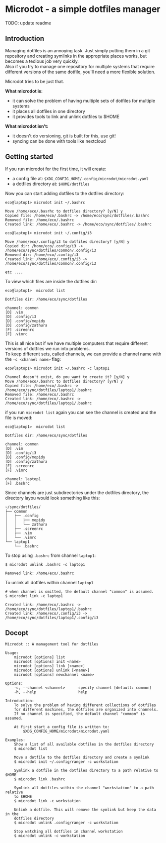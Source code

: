 # Microdot - a simple dotfiles manager
TODO: update readme
## Introduction
Managing dotfiles is an annoying task.
Just simply putting them in a git repository and creating symlinks in the appropriate places works, but becomes a tedious job very quickly.  
Also if you try to manage one repository for multiple systems that require different versions of the same dotfile, you'll need a more flexible solution.  

Microdot tries to be just that.  

**What microdot is:**
- it can solve the problem of having multiple sets of dotfiles for multiple systems
- it places all dotfiles in one directory
- it provides tools to link and unlink dotfiles to $HOME

**What microdot isn't:**
- it doesn't do versioning, git is built for this, use git!
- syncing can be done with tools like nextcloud

## Getting started
If you run microdot for the first time, it will create:
- a config file at: ``$XDG_CONFIG_HOME/.config/microdot/microdot.yaml``
- a dotfiles directory at: ``$HOME/dotfiles``

Now you can start adding dotfiles to the dotfiles directory:
```
eco@laptop1> microdot init ~/.bashrc

Move /home/eco/.basrhc to dotfiles directory? [y/N] y
Copied file: /home/eco/.bashrc -> /home/eco/sync/dotfiles/.bashrc
Removed file: /home/eco/.bashrc
Created link: /home/eco/.bashrc -> /home/eco/sync/dotfiles/.bashrc

eco@laptop1> microdot init ~/.config/i3

Move /home/eco/.config/i3 to dotfiles directory? [y/N] y
Copied dir: /home/eco/.config/i3 -> /home/eco/sync/dotfiles/common/.config/i3
Removed dir: /home/eco/.config/i3
Created link: /home/eco/.config/i3 -> /home/eco/sync/dotfiles/common/.config/i3

etc ....
```
To view which files are inside the dotfiles dir:
```
eco@laptop1>  microdot list

Dotfiles dir: /home/eco/sync/dotfiles

channel: common
[D] .vim
[D] .config/i3
[D] .config/mopidy
[D] .config/zathura
[F] .screenrc
[F] .vimrc
```
This is all nice but if we have multiple computers that require different versions of dotfiles we run into problems.  
To keep different sets, called channels, we can provide a channel name with the ``-c <channel name>`` flag:
```
eco@laptop1> microdot init ~/.bashrc -c laptop1

Channel doesn't exist, do you want to create it? [y/N] y
Move /home/eco/.bashrc to dotfiles directory? [y/N] y
Copied file: /home/eco/.bashrc -> /home/eco/sync/dotfiles/laptop1/.bashrc
Removed file: /home/eco/.bashrc
Created link: /home/eco/.bashrc -> /home/eco/sync/dotfiles/laptop1/.bashrc
```
if you run ``microdot list`` again you can see the channel is created and the file is moved:
```
eco@laptop1>  microdot list

Dotfiles dir: /home/eco/sync/dotfiles

channel: common
[D] .vim
[D] .config/i3
[D] .config/mopidy
[D] .config/zathura
[F] .screenrc
[F] .vimrc

channel: laptop1
[F] .bashrc
```
Since channels are just subdirectories under the dotfiles directory, the directory layou would look something like this:
```
~/sync/dotfiles/
├── common
│   ├── .config
│   │   ├── mopidy
│   │   └── zathura
│   ├── .screenrc
│   ├── .vim
│   └── .vimrc
└── laptop1
    └── .bashrc

```
To stop using ``.bashrc`` from channel ``laptop1``:
```
$ microdot unlink .bashrc -c laptop1

Removed link: /home/eco/.bashrc
```

To unlink all dotfiles within channel ``laptop1``
```
# when channel is omitted, the default channel "common" is assumed.
$ microdot link -c laptop1

Created link: /home/eco/.bashrc -> /home/eco/sync/dotfiles/laptop1/.bashrc
Created link: /home/eco/.config/i3 -> /home/eco/sync/dotfiles/laptop1/.config/i3
```

## Docopt
```
Microdot :: A management tool for dotfiles

Usage:
    microdot [options] list
    microdot [options] init <name>
    microdot [options] link [<name>]
    microdot [options] unlink [<name>]
    microdot [options] newchannel <name>

Options:
    -c, --channel <channel>      specify channel [default: common]
    -h, --help                   help

Introduction:
    To solve the problem of having different collections of dotfiles
    for different machines, the dotfiles are organized into channels.
    If no channel is specified, the default channel "common" is assumed.

    At first start a config file is written to:
        $XDG_CONFIG_HOME/microdot/microdot.yaml

Examples:
    Show a list of all available dotfiles in the dotfiles directory
    $ microdot list

    Move a dotfile to the dotfiles directory and create a symlink
    $ microdot init ~/.config/ranger -c workstation

    Symlink a dotfile in the dotfiles directory to a path relative to $HOME
    $ microdot link .bashrc

    Symlink all dotfiles within the channel "workstation" to a path relative
    to $HOME
    $ microdot link -c workstation

    Unlink a dotfile. This will remove the symlink but keep the data in the
    dotfiles directory
    $ microdot unlink .config/ranger -c workstation

    Stop watching all dotfiles in channel workstation
    $ microdot unlink -c workstation
```
